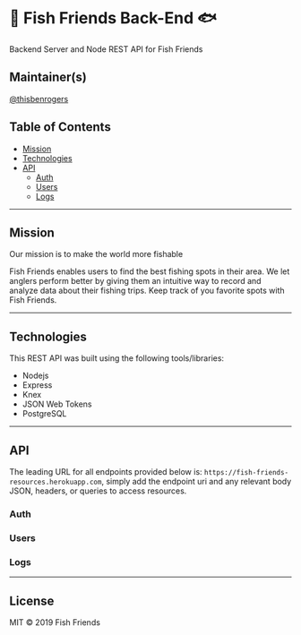 # 🎣 Fish Friends Back-End 🐟
Backend Server and Node REST API for Fish Friends

## Maintainer(s)
[@thisbenrogers](https://github.com/thisbenrogers)


## Table of Contents

- [Mission](#mission)
- [Technologies](#technologies)
- [API](#API)
  - [Auth](#auth)
  - [Users](#users)
  - [Logs](#logs)

---

## Mission
Our mission is to make the world more fishable

Fish Friends enables users to find the best fishing spots in their area. We let anglers perform better by giving them an intuitive way to record and analyze data about their fishing trips. Keep track of you favorite spots with Fish Friends.

---

## Technologies
This REST API was built using the following tools/libraries:
- Nodejs
- Express
- Knex
- JSON Web Tokens
- PostgreSQL

---

## API
The leading URL for all endpoints provided below is: `https://fish-friends-resources.herokuapp.com`, simply add the endpoint uri and any relevant body JSON, headers, or queries to access resources.

### Auth

### Users

### Logs

----

## License

MIT © 2019 Fish Friends